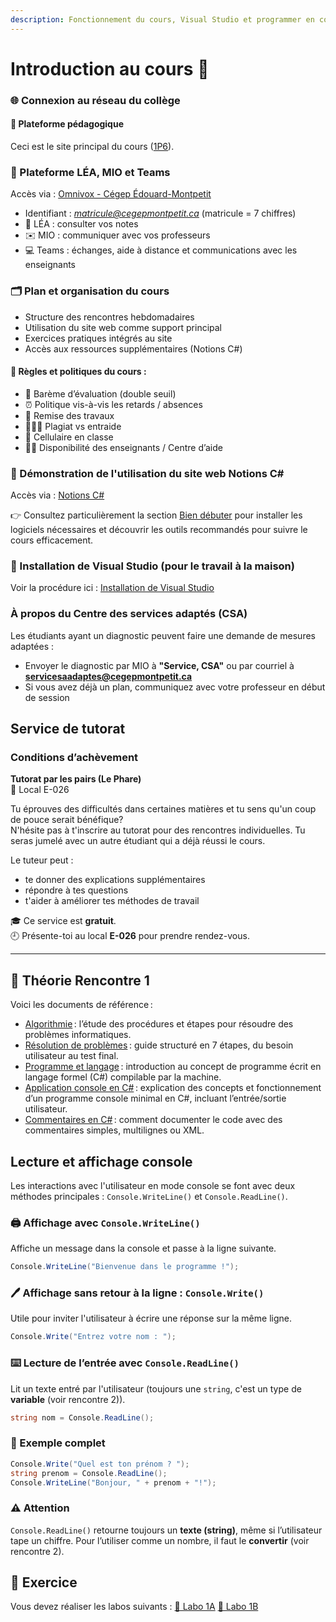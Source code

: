 ```yaml
---
description: Fonctionnement du cours, Visual Studio et programmer en console
---
```


# Introduction au cours 🏁
### 🌐 Connexion au réseau du collège

#### 🧭 Plateforme pédagogique

Ceci est le site principal du cours ([1P6](https://info.cegepmontpetit.ca/1P6/)).

### 💬 Plateforme LÉA, MIO et Teams

Accès via : [Omnivox - Cégep Édouard-Montpetit](https://cegepmontpetit.omnivox.ca/Login/Account/Login?ReturnUrl=%2fintr)

- Identifiant : *matricule@cegepmontpetit.ca*  (matricule = 7 chiffres)
- 📘 LÉA : consulter vos notes
- ✉️ MIO : communiquer avec vos professeurs
- 💻 Teams : échanges, aide à distance et communications avec les enseignants

### 🗂️ Plan et organisation du cours

- Structure des rencontres hebdomadaires
- Utilisation du site web comme support principal
- Exercices pratiques intégrés au site
- Accès aux ressources supplémentaires (Notions C#)

#### 📜 Règles et politiques du cours :

- 🧮 Barème d’évaluation (double seuil)
- ⏰ Politique vis-à-vis les retards / absences
- 📅 Remise des travaux
- 🧑‍🤝‍🧑 Plagiat vs entraide
- 📵 Cellulaire en classe
- 👩‍🏫 Disponibilité des enseignants / Centre d’aide

### 🧪 Démonstration de l'utilisation du site web Notions C#

Accès via : <a href="https://info.cegepmontpetit.ca/notions-csharp/" target="_blank" rel="noopener noreferrer">Notions C#</a>


👉 Consultez particulièrement la section [Bien débuter](https://info.cegepmontpetit.ca/notions-csharp/bien-debuter/) pour installer les logiciels nécessaires et découvrir les outils recommandés pour suivre le cours efficacement.

### 💽 Installation de Visual Studio (pour le travail à la maison)

Voir la procédure ici : [Installation de Visual Studio](https://info.cegepmontpetit.ca/notions-csharp/bien-debuter/installation-des-logiciels/visual-studio)

### À propos du Centre des services adaptés (CSA)

Les étudiants ayant un diagnostic peuvent faire une demande de mesures adaptées :
- Envoyer le diagnostic par MIO à **"Service, CSA"** ou par courriel à **servicesaadaptes@cegepmontpetit.ca**
- Si vous avez déjà un plan, communiquez avec votre professeur en début de session

## Service de tutorat

### Conditions d’achèvement

**Tutorat par les pairs (Le Phare)**  
📍 Local E-026

Tu éprouves des difficultés dans certaines matières et tu sens qu'un coup de pouce serait bénéfique?  
N'hésite pas à t'inscrire au tutorat pour des rencontres individuelles. Tu seras jumelé avec un autre étudiant qui a déjà réussi le cours.  

Le tuteur peut :
- te donner des explications supplémentaires
- répondre à tes questions
- t'aider à améliorer tes méthodes de travail

🎓 Ce service est **gratuit**.  
🕘 Présente-toi au local **E-026** pour prendre rendez-vous.

---
## 🧠 Théorie Rencontre 1

Voici les documents de référence :

- [Algorithmie](https://info.cegepmontpetit.ca/notions-csharp/documentation/algorithmie) : l’étude des procédures et étapes pour résoudre des problèmes informatiques.
- [Résolution de problèmes](https://info.cegepmontpetit.ca/notions-csharp/documentation/algorithmie/resolution-de-problemes) : guide structuré en 7 étapes, du besoin utilisateur au test final.
- [Programme et langage](https://info.cegepmontpetit.ca/notions-csharp/documentation/algorithmie/programme-et-langage) : introduction au concept de programme écrit en langage formel (C#) compilable par la machine.
- [Application console en C#](https://info.cegepmontpetit.ca/notions-csharp/documentation/console) : explication des concepts et fonctionnement d’un programme console minimal en C#, incluant l’entrée/sortie utilisateur.
- [Commentaires en C#](https://info.cegepmontpetit.ca/notions-csharp/documentation/commentaire) : comment documenter le code avec des commentaires simples, multilignes ou XML.

## Lecture et affichage console

Les interactions avec l'utilisateur en mode console se font avec deux méthodes principales : `Console.WriteLine()` et `Console.ReadLine()`.

### 🖨️ Affichage avec `Console.WriteLine()`
Affiche un message dans la console et passe à la ligne suivante.
```csharp
Console.WriteLine("Bienvenue dans le programme !");
```

### 🖊️ Affichage sans retour à la ligne : `Console.Write()`
Utile pour inviter l'utilisateur à écrire une réponse sur la même ligne.
```csharp
Console.Write("Entrez votre nom : ");
```

### ⌨️ Lecture de l’entrée avec `Console.ReadLine()`
Lit un texte entré par l'utilisateur (toujours une `string`, c'est un type de **variable** (voir rencontre 2)).
```csharp
string nom = Console.ReadLine();
```

### 🧠 Exemple complet
```csharp
Console.Write("Quel est ton prénom ? ");
string prenom = Console.ReadLine();
Console.WriteLine("Bonjour, " + prenom + "!");
```

### ⚠️ Attention
`Console.ReadLine()` retourne toujours un **texte (string)**, même si l’utilisateur tape un chiffre. Pour l’utiliser comme un nombre, il faut le **convertir** (voir rencontre 2).


## 💪 Exercice

Vous devez réaliser les labos suivants :
 [🧪 Labo 1A](/laboratoire/laboratoire1.1A)
 [🧪 Labo 1B](/laboratoire/laboratoire1.1B)
